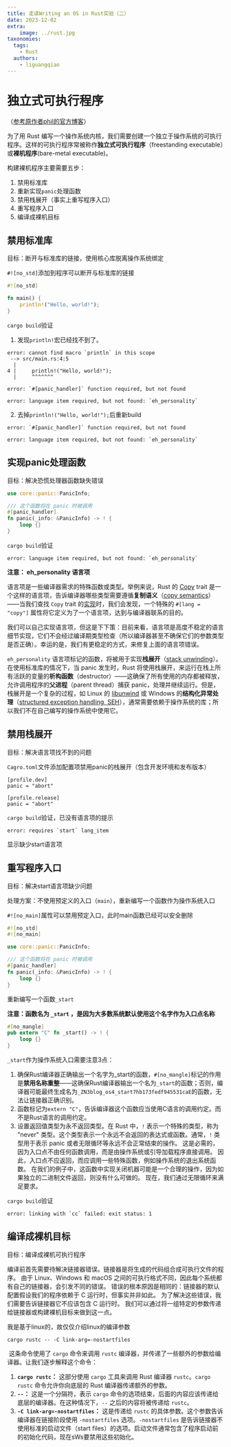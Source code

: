 ```yaml
---
title: 走读Writing an OS in Rust实验（二）
date: 2023-12-02
extra:
    image: ../rust.jpg
taxonomies:
  tags:
    - Rust
  authors:
    - liguangqiao  
---
```


# 独立式可执行程序

（[参考原作者phil的官方博客](https://os.phil-opp.com/zh-CN/freestanding-rust-binary/#jin-yong-zhan-zhan-kai)）

为了用 Rust 编写一个操作系统内核，我们需要创建一个独立于操作系统的可执行程序。这样的可执行程序常被称作**独立式可执行程序**（freestanding executable）或**裸机程序**(bare-metal executable)。

构建裸机程序主要需要五步：

1. 禁用标准库
2. 重新实现`panic`处理函数
3. 禁用栈展开（事实上重写程序入口）
4. 重写程序入口
5. 编译成裸机目标

## 禁用标准库

目标：断开与标准库的链接，使用核心库脱离操作系统绑定

`#![no_std]`添加到程序可以断开与标准库的链接

```rust
#![no_std]

fn main() {
    println!("Hello, world!");
}
```

`cargo build`验证

1. 发现`println!`宏已经找不到了。

```
error: cannot find macro `println` in this scope
 --> src/main.rs:4:5
  |
4 |     println!("Hello, world!");
  |     ^^^^^^^

error: `#[panic_handler]` function required, but not found

error: language item required, but not found: `eh_personality`
```

2. 去掉`println!("Hello, world!");`后重新build

```
error: `#[panic_handler]` function required, but not found

error: language item required, but not found: `eh_personality`
```

## 实现panic处理函数

目标：解决恐慌处理器函数缺失错误

```rust
use core::panic::PanicInfo;

/// 这个函数将在 panic 时被调用
#[panic_handler]
fn panic(_info: &PanicInfo) -> ! {
    loop {}
}
```

`cargo build`验证

```
error: language item required, but not found: `eh_personality`
```

**注意： eh_personality 语言项**

语言项是一些编译器需求的特殊函数或类型。举例来说，Rust 的 [Copy](https://doc.rust-lang.org/nightly/core/marker/trait.Copy.html) trait 是一个这样的语言项，告诉编译器哪些类型需要遵循**复制语义**（[copy semantics](https://doc.rust-lang.org/nightly/core/marker/trait.Copy.html)）——当我们查找 `Copy` trait 的[实现](https://github.com/rust-lang/rust/blob/485397e49a02a3b7ff77c17e4a3f16c653925cb3/src/libcore/marker.rs#L296-L299)时，我们会发现，一个特殊的 `#[lang = "copy"]` 属性将它定义为了一个语言项，达到与编译器联系的目的。

我们可以自己实现语言项，但这是下下策：目前来看，语言项是高度不稳定的语言细节实现，它们不会经过编译期类型检查（所以编译器甚至不确保它们的参数类型是否正确）。幸运的是，我们有更稳定的方式，来修复上面的语言项错误。

`eh_personality` 语言项标记的函数，将被用于实现**栈展开**（[stack unwinding](https://www.bogotobogo.com/cplusplus/stackunwinding.php)）。在使用标准库的情况下，当 panic 发生时，Rust 将使用栈展开，来运行在栈上所有活跃的变量的**析构函数**（destructor）——这确保了所有使用的内存都被释放，允许调用程序的**父进程**（parent thread）捕获 panic，处理并继续运行。但是，栈展开是一个复杂的过程，如 Linux 的 [libunwind](https://www.nongnu.org/libunwind/) 或 Windows 的**结构化异常处理**（[structured exception handling, SEH](https://docs.microsoft.com/en-us/windows/win32/debug/structured-exception-handling)），通常需要依赖于操作系统的库；所以我们不在自己编写的操作系统中使用它。

## 禁用栈展开

目标：解决语言项找不到的问题

`Cagro.toml`文件添加配置项禁用panic的栈展开（包含开发环境和发布版本）

```
[profile.dev]
panic = "abort"

[profile.release]
panic = "abort"
```

`cargo build`验证，已没有语言项的提示

```
error: requires `start` lang_item
```

显示缺少start语言项

## 重写程序入口

目标：解决start语言项缺少问题

处理方案：不使用预定义的入口（`main`），重新编写一个函数作为操作系统入口

`#![no_main]`属性可以禁用预定入口，此时main函数已经可以安全删除

```rust
#![no_std]
#![no_main]

use core::panic::PanicInfo;

/// 这个函数将在 panic 时被调用
#[panic_handler]
fn panic(_info: &PanicInfo) -> ! {
    loop {}
}
```

重新编写一个函数`_start`

**注意：函数名为 `_start` ，是因为大多数系统默认使用这个名字作为入口点名称**

```rust
#[no_mangle]
pub extern "C" fn _start() -> ! {
    loop {}
}
```

`_start`作为操作系统入口需要注意3点：

1. 确保Rust编译器正确输出一个名字为_start的函数，`#[no_mangle]`标记的作用是**禁用名称重整**——这确保Rust编译器输出一个名为`_start`的函数；否则，编译器可能最终生成名为`_ZN3blog_os4_start7hb173fedf945531caE`的函数，无法让链接器正确识别。
2. 函数标记为`extern "C"`，告诉编译器这个函数应当使用C语言的调用约定。而不是Rust语言的调用约定。
3. 设置返回值类型为永不返回类型。在 Rust 中，`!` 表示一个特殊的类型，称为 "never" 类型。这个类型表示一个永远不会返回的表达式或函数。通常，`!` 类型用于表示 panic 或者无限循环等永远不会正常结束的操作。 这是必需的，因为入口点不由任何函数调用，而是由操作系统或引导加载程序直接调用。 因此，入口点不应返回，而应调用一些特殊函数，例如操作系统的退出系统函数。 在我们的例子中，这函数中实现关闭机器可能是一个合理的操作，因为如果独立的二进制文件返回，则没有什么可做的。 现在，我们通过无限循环来满足要求。

`cargo build`验证

```
error: linking with `cc` failed: exit status: 1
```

## 编译成裸机目标

目标：编译成裸机可执行程序

编译前首先需要待解决链接器错误。链接器是将生成的代码组合成可执行文件的程序。 由于 Linux、Windows 和 macOS 之间的可执行格式不同，因此每个系统都有自己的链接器，会引发不同的错误。 错误的根本原因是相同的：链接器的默认配置假设我们的程序依赖于 C 运行时，但事实并非如此。 为了解决这些错误，我们需要告诉链接器它不应该包含 C 运行时。 我们可以通过将一组特定的参数传递给链接器或构建裸机目标来做到这一点。

我是基于linux的，故仅仅介绍linux的编译参数

```
cargo rustc -- -C link-arg=-nostartfiles
```

​	这条命令使用了 `cargo` 命令来调用 `rustc` 编译器，并传递了一些额外的参数给编译器。让我们逐步解释这个命令：

1. **`cargo rustc`：** 这部分使用 `cargo` 工具来调用 Rust 编译器 `rustc`。`cargo rustc` 命令允许你向底层的 Rust 编译器传递额外的参数。
2. **`--`：** 这是一个分隔符，表示 `cargo` 命令的选项结束，后面的内容应该传递给底层的编译器。在这种情况下，`--` 之后的内容将被传递给 `rustc`。
3. **`-C link-arg=-nostartfiles`：** 这是传递给 `rustc` 的具体参数。这个参数告诉编译器在链接阶段使用 `-nostartfiles` 选项。`-nostartfiles` 是告诉链接器不使用标准的启动文件（start files）的选项。启动文件通常包含了程序启动前的初始化代码，现在sWs要禁用这些初始化。
